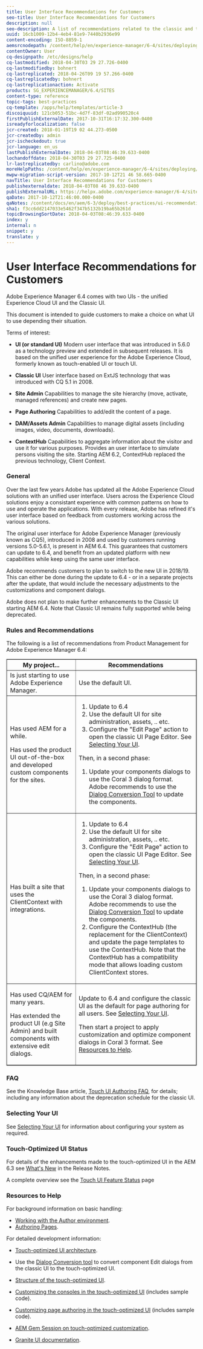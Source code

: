 ```yaml
---
title: User Interface Recommendations for Customers
seo-title: User Interface Recommendations for Customers
description: null
seo-description: A list of recommendations related to the classic and touch-optimized user interfaces. 
uuid: 16cb1009-12b4-4eb4-81e9-7440b2936e99
content-encoding: ISO-8859-1
aemsrcnodepath: /content/help/en/experience-manager/6-4/sites/deploying/using/ui-recommendations
contentOwner: User
cq-designpath: /etc/designs/help
cq-lastmodified: 2018-04-30T03 29 27.726-0400
cq-lastmodifiedby: bohnert
cq-lastreplicated: 2018-04-26T09 19 57.266-0400
cq-lastreplicatedby: bohnert
cq-lastreplicationaction: Activate
products: SG_EXPERIENCEMANAGER/6.4/SITES
content-type: reference
topic-tags: best-practices
cq-template: /apps/help/templates/article-3
discoiquuid: 121cb053-51bc-4d7f-83df-02ad990520c4
firstPublishExternalDate: 2017-10-31T16:17:32.300-0400
isreadyforlocalization: false
jcr-created: 2018-01-19T19 02 44.273-0500
jcr-createdby: admin
jcr-ischeckedout: true
jcr-language: en_us
lastPublishExternalDate: 2018-04-03T08:46:39.633-0400
lochandoffdate: 2018-04-30T03 29 27.725-0400
lr-lastreplicatedby: carlino@adobe.com
moreHelpPaths: /content/help/en/experience-manager/6-4/sites/deploying/morehelp/best-practices;/content/help/en/experience-manager/6-4/sites/deploying/morehelp/best-practices
mwpw-migration-script-version: 2017-10-12T21 46 58.665-0400
navTitle: User Interface Recommendations for Customers
publishexternaldate: 2018-04-03T08 46 39.633-0400
publishExternalURL: https://helpx.adobe.com/experience-manager/6-4/sites/deploying/using/ui-recommendations.html
qaDate: 2017-10-12T21:46:00.000-0400
qaNotes: /content/docs/en/aem/6-3/deploy/best-practices/ui-recommendations
sha1: f3cc6dd2147033e5462f347b5132b19ba65b261d
topicBrowsingSortDate: 2018-04-03T08:46:39.633-0400
index: y
internal: n
snippet: y
translate: y
---
```


# User Interface Recommendations for Customers

Adobe Experience Manager 6.4 comes with two UIs - the unified Experience Cloud UI and the Classic UI.

This document is intended to guide customers to make a choice on what UI to use depending their situation.

Terms of interest:

* **UI (or standard UI)** 
  Modern user interface that was introduced in 5.6.0 as a technology preview and extended in subsequent releases. It is based on the unified user experience for the Adobe Experience Cloud, formerly known as touch-enabled UI or touch UI.

* **Classic UI** 
  User interface based on ExtJS technology that was introduced with CQ 5.1 in 2008.

* **Site Admin** 
  Capabilities to manage the site hierarchy (move, activate, managed references) and create new pages.

* **Page Authoring** 
  Capabilities to add/edit the content of a page.

* **DAM/Assets Admin** 
  Capabilities to manage digital assets (including images, video, documents, downloads).

* **ContextHub** 
  Capabilities to aggregate information about the visitor and use it for various purposes. Provides an user interface to simulate persons visiting the site. Starting AEM 6.2, ContextHub replaced the previous technology, Client Context.

### General

Over the last few years Adobe has updated all the Adobe Experience Cloud solutions with an unified user interface. Users across the Experience Cloud solutions enjoy a consistant experience with common patterns on how to use and operate the applications. With every release, Adobe has refined it's user interface based on feedback from customers working across the various solutions.

The original user interface for Adobe Experience Manager (previously known as CQ5), introduced in 2008 and used by customers running versions 5.0-5.6.1, is present in AEM 6.4. This guarantees that customers can update to 6.4, and benefit from an updated platform with new capabilities while keep using the same user interface.

Adobe recommends customers to plan to switch to the new UI in 2018/19. This can either be done during the update to 6.4 - or in a separate projects after the update, that would include the necessary adjustments to the customizations and component dialogs.

Adobe does not plan to make further enhancements to the Classic UI starting AEM 6.4. Note that Classic UI remains fully supported while being deprecated.

### Rules and Recommendations

The following is a list of recommendations from Product Management for Adobe Experience Manager 6.4:

<table border="1" cellpadding="1" cellspacing="0" width="100%"> 
 <tbody> 
  <tr> 
   <th>My project...</th> 
   <th>Recommendations</th> 
  </tr> 
  <tr> 
   <td>Is just starting to use Adobe Experience Manager.</td> 
   <td>Use the default UI.</td> 
  </tr> 
  <tr> 
   <td><p>Has used AEM for a while.</p> <p>Has used the product UI out-of-the-box and developed custom components for the sites.<br /> </p> </td> 
   <td> 
    <ol> 
     <li>Update to 6.4</li> 
     <li>Use the default UI for site administration, assets, .. etc.<br /> </li> 
     <li>Configure the "Edit Page" action to open the classic UI Page Editor. See <a href="#SelectingYourUI">Selecting Your UI</a>.</li> 
    </ol> <p>Then, in a second phase:</p> 
    <ol> 
     <li>Update your components dialogs to use the Coral 3 dialog format. Adobe recommends to use the <a href="/content/help/en/experience-manager/6-4/sites/developing/using/dialog-conversion">Dialog Conversion Tool</a> to update the components.</li> 
    </ol> </td> 
  </tr> 
  <tr> 
   <td>Has built a site that uses the ClientContext with integrations.<br /> </td> 
   <td> 
    <ol> 
     <li>Update to 6.4</li> 
     <li>Use the default UI for site administration, assets, .. etc.</li> 
     <li>Configure the "Edit Page" action to open the classic UI Page Editor. See <a href="#SelectingYourUI">Selecting Your UI</a>.</li> 
    </ol> <p>Then, in a second phase:</p> 
    <ol> 
     <li>Update your components dialogs to use the Coral 3 dialog format. Adobe recommends to use the <a href="/content/help/en/experience-manager/6-4/sites/developing/using/dialog-conversion">Dialog Conversion Tool</a> to update the components.</li> 
     <li>Configure the ContextHub (the replacement for the ClientContext) and update the page templates to use the ContextHub. Note that the ContextHub has a compatibility mode that allows loading custom ClientContext stores.</li> 
    </ol> </td> 
  </tr> 
  <tr> 
   <td><p>Has used CQ/AEM for many years.</p> <p>Has extended the product UI (e.g Site Admin) and built components with extensive edit dialogs.</p> </td> 
   <td><p>Update to 6.4 and configure the classic UI as the default for page authoring for all users. See <a href="#SelectingYourUI">Selecting Your UI</a>.</p> <p>Then start a project to apply customization and optimize component dialogs in Coral 3 format. See <a href="#ResourcestoHelp">Resources to Help</a>.<br /> </p> </td> 
  </tr> 
 </tbody> 
</table>

### FAQ

See the Knowledge Base article, [Touch UI Authoring FAQ](/content/help/en/experience-manager/kb/index/touchui_faq), for details; including any information about the deprecation schedule for the classic UI.

### Selecting Your UI

See [Selecting Your UI](/content/help/en/experience-manager/6-4/sites/authoring/using/select-ui) for information about configuring your system as required.

### Touch-Optimized UI Status

For details of the enhancements made to the touch-optimized UI in the AEM 6.3 see [What's New](/content/help/en/experience-manager/6-4/release-notes#Whatsnew) in the Release Notes.

A complete overview see the [Touch UI Feature Status](/content/help/en/experience-manager/6-4/release-notes/touch-ui-features-status) page

### Resources to Help

For background information on basic handling:

* [Working with the Author environment](/content/help/en/experience-manager/6-4/sites/authoring/using/author-environment).
* [Authoring Pages](/content/help/en/experience-manager/6-4/sites/authoring/using/page-authoring).

For detailed development information:

* [Touch-optimized UI architecture](/content/help/en/experience-manager/6-4/sites/developing/using/touch-ui-concepts).
* Use the [Dialog Conversion tool](/content/help/en/experience-manager/6-4/sites/developing/using/dialog-conversion) to convert component Edit dialogs from the classic UI to the touch-optimized UI.

* [Structure of the touch-optimized UI](/content/help/en/experience-manager/6-4/sites/developing/using/touch-ui-structure).

* [Customizing the consoles in the touch-optimized UI](/content/help/en/experience-manager/6-4/sites/developing/using/customizing-consoles-touch) (includes sample code).

* [Customizing page authoring in the touch-optimized UI](/content/help/en/experience-manager/6-4/sites/developing/using/customizing-page-authoring-touch) (includes sample code).

* [AEM Gem Session on touch-optimized customization](http://docs.adobe.com/content/ddc/en/gems/user-interface-customization-for-aem-6.html).
* [Granite UI documentation](/content/help/en/experience-manager/6-4/sites/developing/using/reference-materials/granite-ui/api/index).

